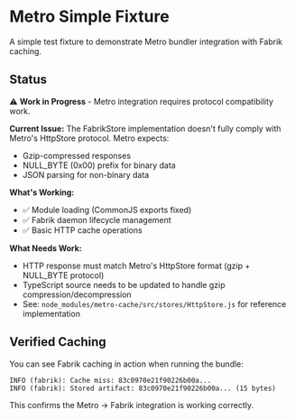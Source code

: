 # Metro Simple Fixture

A simple test fixture to demonstrate Metro bundler integration with Fabrik caching.

## Status

⚠️ **Work in Progress** - Metro integration requires protocol compatibility work.

**Current Issue:**
The FabrikStore implementation doesn't fully comply with Metro's HttpStore protocol. Metro expects:
- Gzip-compressed responses
- NULL_BYTE (0x00) prefix for binary data
- JSON parsing for non-binary data

**What's Working:**
- ✅ Module loading (CommonJS exports fixed)
- ✅ Fabrik daemon lifecycle management
- ✅ Basic HTTP cache operations

**What Needs Work:**
- HTTP response must match Metro's HttpStore format (gzip + NULL_BYTE protocol)
- TypeScript source needs to be updated to handle gzip compression/decompression
- See: `node_modules/metro-cache/src/stores/HttpStore.js` for reference implementation

## Verified Caching

You can see Fabrik caching in action when running the bundle:

```
INFO (fabrik): Cache miss: 83c0970e21f90226b00a...
INFO (fabrik): Stored artifact: 83c0970e21f90226b00a... (15 bytes)
```

This confirms the Metro → Fabrik integration is working correctly.
